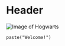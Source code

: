 # Header
![Image of Hogwarts](https://images-wixmp-ed30a86b8c4ca887773594c2.wixmp.com/f/3ba21df7-078b-423f-8cc8-6b4dc37ed828/d3gt1em-8db4a092-12d4-477c-89b3-2b0adc49f1bf.jpg/v1/fill/w_800,h_450,q_75,strp/hogwarts_castle_wallpaper_by_hardgamerpt_d3gt1em-fullview.jpg?token=eyJ0eXAiOiJKV1QiLCJhbGciOiJIUzI1NiJ9.eyJzdWIiOiJ1cm46YXBwOjdlMGQxODg5ODIyNjQzNzNhNWYwZDQxNWVhMGQyNmUwIiwiaXNzIjoidXJuOmFwcDo3ZTBkMTg4OTgyMjY0MzczYTVmMGQ0MTVlYTBkMjZlMCIsIm9iaiI6W1t7ImhlaWdodCI6Ijw9NDUwIiwicGF0aCI6IlwvZlwvM2JhMjFkZjctMDc4Yi00MjNmLThjYzgtNmI0ZGMzN2VkODI4XC9kM2d0MWVtLThkYjRhMDkyLTEyZDQtNDc3Yy04OWIzLTJiMGFkYzQ5ZjFiZi5qcGciLCJ3aWR0aCI6Ijw9ODAwIn1dXSwiYXVkIjpbInVybjpzZXJ2aWNlOmltYWdlLm9wZXJhdGlvbnMiXX0.JZneKimwgFnuHIsm3-aUdLuuKuTVcFcZVHDENEwhs1I)
```{r}
paste("Welcome!")
```
